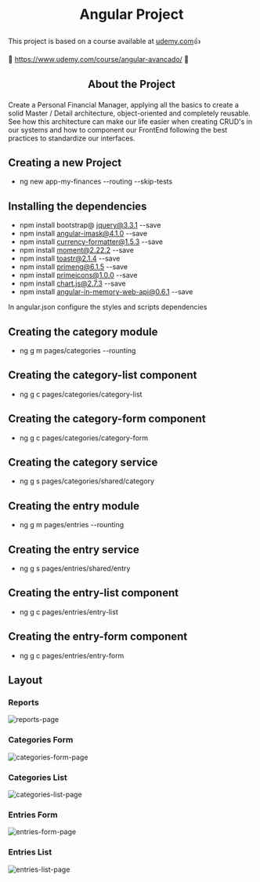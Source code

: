 # <p align="center">Angular Project</p>

This project is based on a course available at [udemy.com](https://www.udemy.com):+1:

:eyes: https://www.udemy.com/course/angular-avancado/ :eyes:

## <p align="center">About the Project</p>

Create a Personal Financial Manager, applying all the basics to create a solid Master / Detail architecture, object-oriented and completely reusable.
See how this architecture can make our life easier when creating CRUD's in our systems and how to component our FrontEnd following the best practices to standardize our interfaces.

## Creating a new Project

- ng new app-my-finances --routing --skip-tests

## Installing the dependencies

- npm install bootstrap@ jquery@3.3.1 --save
- npm install angular-imask@4.1.0 --save
- npm install currency-formatter@1.5.3 --save
- npm install moment@2.22.2 --save
- npm install toastr@2.1.4 --save
- npm install primeng@6.1.5 --save
- npm install primeicons@1.0.0 --save
- npm install chart.js@2.7.3 --save
- npm install angular-in-memory-web-api@0.6.1 --save

In angular.json configure the styles and scripts dependencies

## Creating the category module

- ng g m pages/categories --rounting

## Creating the category-list component

- ng g c pages/categories/category-list

## Creating the category-form component

- ng g c pages/categories/category-form

## Creating the category service

- ng g s pages/categories/shared/category

## Creating the entry module

- ng g m pages/entries --rounting

## Creating the entry service

- ng g s pages/entries/shared/entry

## Creating the entry-list component

- ng g c pages/entries/entry-list

## Creating the entry-form component

- ng g c pages/entries/entry-form

## Layout

### Reports

![reports-page](https://user-images.githubusercontent.com/50461475/146643960-9d95ec20-a1dc-4c91-8079-80ae41c206e3.png)

### Categories Form

![categories-form-page](https://user-images.githubusercontent.com/50461475/146643958-2b184de8-a1c3-47c7-95c9-8331a8ec9ce8.png)

### Categories List

![categories-list-page](https://user-images.githubusercontent.com/50461475/146643959-66ec22d0-b68b-4d13-bf1b-1e63798ac27b.png)

### Entries Form

![entries-form-page](https://user-images.githubusercontent.com/50461475/146643954-ed97ae8f-5299-4af5-a3a6-c1a085c06cf2.png)

### Entries List

![entries-list-page](https://user-images.githubusercontent.com/50461475/146643956-748a6fb3-fde8-47b1-a4b6-1cbbc7884316.png)
